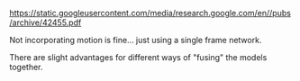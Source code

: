 https://static.googleusercontent.com/media/research.google.com/en//pubs/archive/42455.pdf

Not incorporating motion is fine... just using a single frame network.

There are slight advantages for different ways of "fusing" the models together.